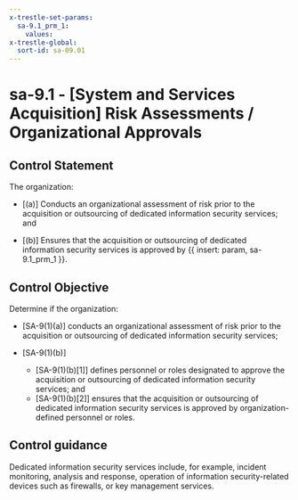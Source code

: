```yaml
---
x-trestle-set-params:
  sa-9.1_prm_1:
    values:
x-trestle-global:
  sort-id: sa-09.01
---
```


# sa-9.1 - \[System and Services Acquisition\] Risk Assessments / Organizational Approvals

## Control Statement

The organization:

- \[(a)\] Conducts an organizational assessment of risk prior to the acquisition or outsourcing of dedicated information security services; and

- \[(b)\] Ensures that the acquisition or outsourcing of dedicated information security services is approved by {{ insert: param, sa-9.1_prm_1 }}.

## Control Objective

Determine if the organization:

- \[SA-9(1)(a)\] conducts an organizational assessment of risk prior to the acquisition or outsourcing of dedicated information security services;

- \[SA-9(1)(b)\]

  - \[SA-9(1)(b)[1]\] defines personnel or roles designated to approve the acquisition or outsourcing of dedicated information security services; and
  - \[SA-9(1)(b)[2]\] ensures that the acquisition or outsourcing of dedicated information security services is approved by organization-defined personnel or roles.

## Control guidance

Dedicated information security services include, for example, incident monitoring, analysis and response, operation of information security-related devices such as firewalls, or key management services.
